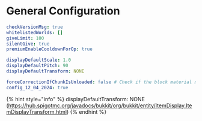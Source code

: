 # General Configuration

```yaml
checkVersionMsg: true
whitelistedWorlds: []
giveLimit: 100
silentGive: true
premiumEnableCooldownForOp: true

displayDefaultScale: 1.0
displayDefaultPitch: 90
displayDefaultTransform: NONE 

forceCorrectionIfChunkIsUnloaded: false # Check if the block material match with th EB config material (let it to false if you have performance issue)
config_12_04_2024: true
```

{% hint style="info" %}
displayDefaultTransform: NONE \
(https://hub.spigotmc.org/javadocs/bukkit/org/bukkit/entity/ItemDisplay.ItemDisplayTransform.html)
{% endhint %}
